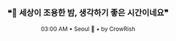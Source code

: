 <div align="center">

<br>

<h3>❝🌙 세상이 조용한 밤, 생각하기 좋은 시간이네요❞</h3>

<sub>03:00 AM • Seoul 🌙 • by CrowRish</sub>

<br>

</div>